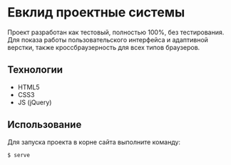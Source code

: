 # Евклид проектные системы
Проект разработан как тестовый, полностью 100%, без тестирования. Для показа работы пользовательского интерфейса и адаптивной верстки, также кроссбраузерность для всех типов браузеров.

## Технологии
- HTML5
- CSS3
- JS (jQuery)

## Использование
Для запуска проекта в корне сайта выполните команду:
```sh
$ serve
```
